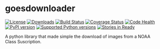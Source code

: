 goesdownloader
==============

[![License](https://pypip.in/license/goesdownloader/badge.svg)](https://pypi.python.org/pypi/goesdownloader/) [![Downloads](https://pypip.in/download/goesdownloader/badge.svg)](https://pypi.python.org/pypi/goesdownloader/) [![Build Status](https://travis-ci.org/gersolar/goesdownloader.svg?branch=master)](https://travis-ci.org/gersolar/goesdownloader) [![Coverage Status](https://coveralls.io/repos/gersolar/goesdownloader/badge.png)](https://coveralls.io/r/gersolar/goesdownloader) [![Code Health](https://landscape.io/github/gersolar/goesdownloader/master/landscape.png)](https://landscape.io/github/gersolar/goesdownloader/master) [![PyPI version](https://badge.fury.io/py/goesdownloader.svg)](http://badge.fury.io/py/goesdownloader)
[![Supported Python versions](https://pypip.in/py_versions/goesdownloader/badge.svg)](https://pypi.python.org/pypi/goesdownloader/) [![Stories in Ready](https://badge.waffle.io/gersolar/goesdownloader.png?label=ready&title=Ready)](https://waffle.io/gersolar/goesdownloader)

A python library that made simple the download of images from a NOAA Class Suscription.

